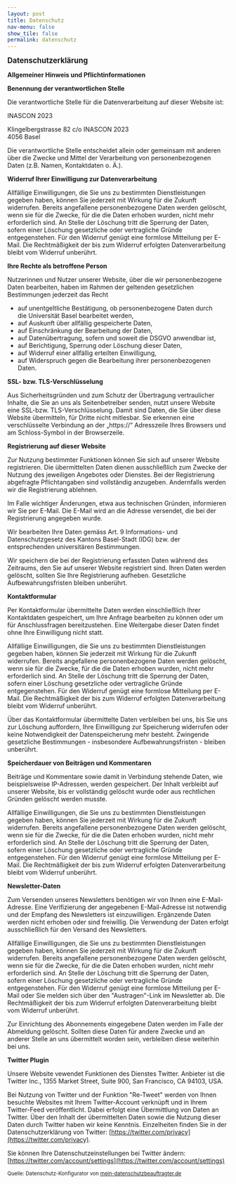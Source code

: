 ```yaml
---
layout: post
title: Datenschutz
nav-menu: false
show_tile: false
permalink: datenschutz
---
```

**<big>Datenschutzerklärung</big>**

**Allgemeiner Hinweis und Pflichtinformationen**

**Benennung der verantwortlichen Stelle**

Die verantwortliche Stelle für die Datenverarbeitung auf dieser Website ist:

<span id="s3-t-firma">INASCON 2023</span>  
<!-- <span id="s3-t-ansprechpartner">??</span> -->
<span id="s3-t-strasse">Klingelbergstrasse 82 c/o INASCON 2023</span>  
<span id="s3-t-plz">4056</span> <span id="s3-t-ort">Basel</span>

Die verantwortliche Stelle entscheidet allein oder gemeinsam mit anderen über die Zwecke und Mittel der Verarbeitung von personenbezogenen Daten (z.B. Namen, Kontaktdaten o. Ä.).

**Widerruf Ihrer Einwilligung zur Datenverarbeitung**

Allfällige Einwilligungen, die Sie uns zu bestimmten Dienstleistungen gegeben haben, können Sie jederzeit mit Wirkung für die Zukunft widerrufen. Bereits angefallene personenbezogene Daten werden gelöscht, wenn sie für die Zwecke, für die die Daten erhoben wurden, nicht mehr erforderlich sind. An Stelle der Löschung tritt die Sperrung der Daten, sofern einer Löschung gesetzliche oder vertragliche Gründe entgegenstehen. Für den Widerruf genügt eine formlose Mitteilung per E-Mail. Die Rechtmäßigkeit der bis zum Widerruf erfolgten Datenverarbeitung bleibt vom Widerruf unberührt.

**Ihre Rechte als betroffene Person**

Nutzerinnen und Nutzer unserer Website, über die wir personenbezogene Daten bearbeiten, haben im Rahmen der geltenden gesetzlichen Bestimmungen jederzeit das Recht

- auf unentgeltliche Bestätigung, ob personenbezogene Daten durch die Universität Basel bearbeitet werden,
     
- auf Auskunft über allfällig gespeicherte Daten,
     
- auf Einschränkung der Bearbeitung der Daten,
     
- auf Datenübertragung, sofern und soweit die DSGVO anwendbar ist,
     
- auf Berichtigung, Sperrung oder Löschung dieser Daten,
     
- auf Widerruf einer allfällig erteilten Einwilligung,
     
- auf Widerspruch gegen die Bearbeitung ihrer personenbezogenen Daten.


**SSL- bzw. TLS-Verschlüsselung**

Aus Sicherheitsgründen und zum Schutz der Übertragung vertraulicher Inhalte, die Sie an uns als Seitenbetreiber senden, nutzt unsere Website eine SSL-bzw. TLS-Verschlüsselung. Damit sind Daten, die Sie über diese Website übermitteln, für Dritte nicht mitlesbar. Sie erkennen eine verschlüsselte Verbindung an der „https://“ Adresszeile Ihres Browsers und am Schloss-Symbol in der Browserzeile.

**Registrierung auf dieser Website**

Zur Nutzung bestimmter Funktionen können Sie sich auf unserer Website registrieren. Die übermittelten Daten dienen ausschließlich zum Zwecke der Nutzung des jeweiligen Angebotes oder Dienstes. Bei der Registrierung abgefragte Pflichtangaben sind vollständig anzugeben. Andernfalls werden wir die Registrierung ablehnen.

Im Falle wichtiger Änderungen, etwa aus technischen Gründen, informieren wir Sie per E-Mail. Die E-Mail wird an die Adresse versendet, die bei der Registrierung angegeben wurde.

Wir bearbeiten Ihre Daten gemäss Art. 9 Informations- und Datenschutzgesetz des Kantons Basel-Stadt (IDG) bzw. der entsprechenden universitären Bestimmungen.

Wir speichern die bei der Registrierung erfassten Daten während des Zeitraums, den Sie auf unserer Website registriert sind. Ihren Daten werden gelöscht, sollten Sie Ihre Registrierung aufheben. Gesetzliche Aufbewahrungsfristen bleiben unberührt.

**Kontaktformular**

Per Kontaktformular übermittelte Daten werden einschließlich Ihrer Kontaktdaten gespeichert, um Ihre Anfrage bearbeiten zu können oder um für Anschlussfragen bereitzustehen. Eine Weitergabe dieser Daten findet ohne Ihre Einwilligung nicht statt.

Allfällige Einwilligungen, die Sie uns zu bestimmten Dienstleistungen gegeben haben, können Sie jederzeit mit Wirkung für die Zukunft widerrufen. Bereits angefallene personenbezogene Daten werden gelöscht, wenn sie für die Zwecke, für die die Daten erhoben wurden, nicht mehr erforderlich sind. An Stelle der Löschung tritt die Sperrung der Daten, sofern einer Löschung gesetzliche oder vertragliche Gründe entgegenstehen. Für den Widerruf genügt eine formlose Mitteilung per E-Mail. Die Rechtmäßigkeit der bis zum Widerruf erfolgten Datenverarbeitung bleibt vom Widerruf unberührt.

Über das Kontaktformular übermittelte Daten verbleiben bei uns, bis Sie uns zur Löschung auffordern, Ihre Einwilligung zur Speicherung widerrufen oder keine Notwendigkeit der Datenspeicherung mehr besteht. Zwingende gesetzliche Bestimmungen - insbesondere Aufbewahrungsfristen - bleiben unberührt.

**Speicherdauer von Beiträgen und Kommentaren**

Beiträge und Kommentare sowie damit in Verbindung stehende Daten, wie beispielsweise IP-Adressen, werden gespeichert. Der Inhalt verbleibt auf unserer Website, bis er vollständig gelöscht wurde oder aus rechtlichen Gründen gelöscht werden musste.

Allfällige Einwilligungen, die Sie uns zu bestimmten Dienstleistungen gegeben haben, können Sie jederzeit mit Wirkung für die Zukunft widerrufen. Bereits angefallene personenbezogene Daten werden gelöscht, wenn sie für die Zwecke, für die die Daten erhoben wurden, nicht mehr erforderlich sind. An Stelle der Löschung tritt die Sperrung der Daten, sofern einer Löschung gesetzliche oder vertragliche Gründe entgegenstehen. Für den Widerruf genügt eine formlose Mitteilung per E-Mail. Die Rechtmäßigkeit der bis zum Widerruf erfolgten Datenverarbeitung bleibt vom Widerruf unberührt.

**Newsletter-Daten**

Zum Versenden unseres Newsletters benötigen wir von Ihnen eine E-Mail-Adresse. Eine Verifizierung der angegebenen E-Mail-Adresse ist notwendig und der Empfang des Newsletters ist einzuwilligen. Ergänzende Daten werden nicht erhoben oder sind freiwillig. Die Verwendung der Daten erfolgt ausschließlich für den Versand des Newsletters.

Allfällige Einwilligungen, die Sie uns zu bestimmten Dienstleistungen gegeben haben, können Sie jederzeit mit Wirkung für die Zukunft widerrufen. Bereits angefallene personenbezogene Daten werden gelöscht, wenn sie für die Zwecke, für die die Daten erhoben wurden, nicht mehr erforderlich sind. An Stelle der Löschung tritt die Sperrung der Daten, sofern einer Löschung gesetzliche oder vertragliche Gründe entgegenstehen. Für den Widerruf genügt eine formlose Mitteilung per E-Mail oder Sie melden sich über den "Austragen"-Link im Newsletter ab. Die Rechtmäßigkeit der bis zum Widerruf erfolgten Datenverarbeitung bleibt vom Widerruf unberührt.

Zur Einrichtung des Abonnements eingegebene Daten werden im Falle der Abmeldung gelöscht. Sollten diese Daten für andere Zwecke und an anderer Stelle an uns übermittelt worden sein, verbleiben diese weiterhin bei uns.

<!-- **PayPal**

Unsere Website ermöglicht die Bezahlung via PayPal. Anbieter des Bezahldienstes ist die PayPal (Europe) S.à.r.l. et Cie, S.C.A., 22-24 Boulevard Royal, L-2449 Luxembourg.

Wenn Sie mit PayPal bezahlen, erfolgt eine Übermittlung der von Ihnen eingegebenen Zahlungsdaten an PayPal.

Die Übermittlung Ihrer Daten an PayPal erfolgt auf Grundlage von Art. 6 Abs. 1 lit. a DSGVO (Einwilligung) und Art. 6 Abs. 1 lit. b DSGVO (Verarbeitung zur Erfüllung eines Vertrags). Ein Widerruf Ihrer bereits erteilten Einwilligung ist jederzeit möglich. In der Vergangenheit liegende Datenverarbeitungsvorgänge bleiben bei einem Widerruf wirksam.

**XING Plugin**

Unsere Website verwendet Funktionen des Netzwerks XING. Anbieter ist die XING AG, Dammtorstraße 29-32, 20354 Hamburg, Deutschland.

Bei Aufruf einer Seite mit integrierten Xing-Funktionen wird eine Verbindung zu den Servern von Xing hergestellt. Eine Speicherung personenbezogener Daten erfolgt dabei nach unserem Kenntnisstand nicht. IP-Adressen werden nicht gespeichert, ebenso erfolgt keine Auswertung des Nutzungsverhaltens.

Einzelheiten zum Datenschutz und dem XING Share-Button finden Sie in der Datenschutzerklärung von XING unter: [https://www.xing.com/app/share?op=data_protection](https://www.xing.com/app/share?op=data_protection). -->

**Twitter Plugin**

Unsere Website vewendet Funktionen des Dienstes Twitter. Anbieter ist die Twitter Inc., 1355 Market Street, Suite 900, San Francisco, CA 94103, USA.

Bei Nutzung von Twitter und der Funktion "Re-Tweet" werden von Ihnen besuchte Websites mit Ihrem Twitter-Account verknüpft und in Ihrem Twitter-Feed veröffentlicht. Dabei erfolgt eine Übermittlung von Daten an Twitter. Über den Inhalt der übermittelten Daten sowie die Nutzung dieser Daten durch Twitter haben wir keine Kenntnis. Einzelheiten finden Sie in der Datenschutzerklärung von Twitter: [https://twitter.com/privacy](https://twitter.com/privacy).

Sie können Ihre Datenschutzeinstellungen bei Twitter ändern: [https://twitter.com/account/settings](https://twitter.com/account/settings)

<small>Quelle: Datenschutz-Konfigurator von [mein-datenschutzbeauftragter.de](http://www.mein-datenschutzbeauftragter.de)</small>


<img class="img-responsive feature-image" src="{{ site.baseurl }}/img/posts/cod.jpg" style="display:none">
